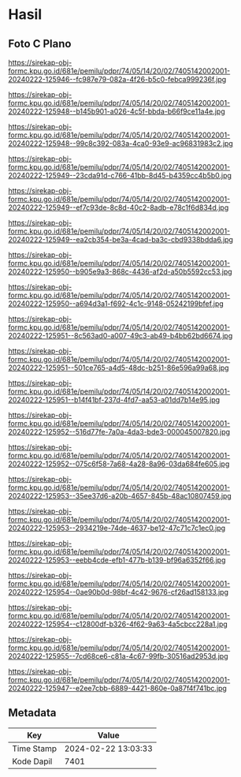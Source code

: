 # Hasil

## Foto C Plano

https://sirekap-obj-formc.kpu.go.id/681e/pemilu/pdpr/74/05/14/20/02/7405142002001-20240222-125946--fc987e79-082a-4f26-b5c0-febca999236f.jpg

https://sirekap-obj-formc.kpu.go.id/681e/pemilu/pdpr/74/05/14/20/02/7405142002001-20240222-125948--b145b901-a026-4c5f-bbda-b66f9ce11a4e.jpg

https://sirekap-obj-formc.kpu.go.id/681e/pemilu/pdpr/74/05/14/20/02/7405142002001-20240222-125948--99c8c392-083a-4ca0-93e9-ac96831983c2.jpg

https://sirekap-obj-formc.kpu.go.id/681e/pemilu/pdpr/74/05/14/20/02/7405142002001-20240222-125949--23cda91d-c766-41bb-8d45-b4359cc4b5b0.jpg

https://sirekap-obj-formc.kpu.go.id/681e/pemilu/pdpr/74/05/14/20/02/7405142002001-20240222-125949--ef7c93de-8c8d-40c2-8adb-e78c1f6d834d.jpg

https://sirekap-obj-formc.kpu.go.id/681e/pemilu/pdpr/74/05/14/20/02/7405142002001-20240222-125949--ea2cb354-be3a-4cad-ba3c-cbd9338bdda6.jpg

https://sirekap-obj-formc.kpu.go.id/681e/pemilu/pdpr/74/05/14/20/02/7405142002001-20240222-125950--b905e9a3-868c-4436-af2d-a50b5592cc53.jpg

https://sirekap-obj-formc.kpu.go.id/681e/pemilu/pdpr/74/05/14/20/02/7405142002001-20240222-125950--a694d3a1-f692-4c1c-9148-05242199bfef.jpg

https://sirekap-obj-formc.kpu.go.id/681e/pemilu/pdpr/74/05/14/20/02/7405142002001-20240222-125951--8c563ad0-a007-49c3-ab49-b4bb62bd6674.jpg

https://sirekap-obj-formc.kpu.go.id/681e/pemilu/pdpr/74/05/14/20/02/7405142002001-20240222-125951--501ce765-a4d5-48dc-b251-86e596a99a68.jpg

https://sirekap-obj-formc.kpu.go.id/681e/pemilu/pdpr/74/05/14/20/02/7405142002001-20240222-125951--b14f41bf-237d-4fd7-aa53-a01dd7b14e95.jpg

https://sirekap-obj-formc.kpu.go.id/681e/pemilu/pdpr/74/05/14/20/02/7405142002001-20240222-125952--516d77fe-7a0a-4da3-bde3-000045007820.jpg

https://sirekap-obj-formc.kpu.go.id/681e/pemilu/pdpr/74/05/14/20/02/7405142002001-20240222-125952--075c6f58-7a68-4a28-8a96-03da684fe605.jpg

https://sirekap-obj-formc.kpu.go.id/681e/pemilu/pdpr/74/05/14/20/02/7405142002001-20240222-125953--35ee37d6-a20b-4657-845b-48ac10807459.jpg

https://sirekap-obj-formc.kpu.go.id/681e/pemilu/pdpr/74/05/14/20/02/7405142002001-20240222-125953--2934219e-74de-4637-be12-47c71c7c1ec0.jpg

https://sirekap-obj-formc.kpu.go.id/681e/pemilu/pdpr/74/05/14/20/02/7405142002001-20240222-125953--eebb4cde-efb1-477b-b139-bf96a6352f66.jpg

https://sirekap-obj-formc.kpu.go.id/681e/pemilu/pdpr/74/05/14/20/02/7405142002001-20240222-125954--0ae90b0d-98bf-4c42-9676-cf26ad158133.jpg

https://sirekap-obj-formc.kpu.go.id/681e/pemilu/pdpr/74/05/14/20/02/7405142002001-20240222-125954--c12800df-b326-4f62-9a63-4a5cbcc228a1.jpg

https://sirekap-obj-formc.kpu.go.id/681e/pemilu/pdpr/74/05/14/20/02/7405142002001-20240222-125955--7cd68ce6-c81a-4c67-99fb-30516ad2953d.jpg

https://sirekap-obj-formc.kpu.go.id/681e/pemilu/pdpr/74/05/14/20/02/7405142002001-20240222-125947--e2ee7cbb-6889-4421-860e-0a87f4f741bc.jpg


## Metadata

| Key        | Value               |
| ---------- | ------------------- |
| Time Stamp | 2024-02-22 13:03:33 |
| Kode Dapil | 7401                |



